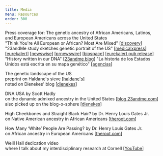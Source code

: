 ```yaml
---
title: Media
menu: Resources
order: 300
---
```

<span class="title">Press coverage for: The genetic ancestry of African Americans, Latinos, and European Americans across the United States</span>
<br/>"Think You're All European or African? Most Are Mixed" [[discovery][discovery]]
<br/>"23andMe study sketches genetic portrait of the US" [[medicalxpress][medicalxpress]] [[eurekalert][eurekalert]] [[newswise][newswise]] [[prnewswire][prnewswire]] [[biospace][biospace]] [[eurekalert pub release][eurekalertpub]]
<br/>"History written in our DNA" [[23andme blog][23andmeblog]]
"La historia de los Estados Unidos está escrita en su mapa genético" [[agencias](http://www.agenciasinc.es/Noticias/La-historia-de-los-Estados-Unidos-esta-escrita-en-su-mapa-genetico)]

<span class="title">The genetic landscape of the US</span>
<br/>preprint on Haldane's sieve [[haldane's][haldanes]]
<br/>noted on Dienekes' blog [[dienekes][dienekes2]]

<span class="title">DNA USA</span> 
by Scott Hadly
<br/>on the dynamic admixed ancestry in the United States [[blog.23andme.com][23andme]]
<br/>also picked up on the blog-o-sphere [[dienekes][dienekes]]

<span class="title">High Cheekbones and Straight Black Hair?</span> 
by Dr. Henry Louis Gates Jr.
<br/>on Native American ancestry in African Americans [[theroot.com][theroot-2014-04]]

<span class="title">How Many ‘White’ People Are Passing?</span> 
by Dr. Henry Louis Gates Jr.
<br/>on African ancestry in European Americans [[theroot.com][theroot-2014-03]]

<span class="title">Weill Hall dedication video</span>
<br/>where I talk about my interdisciplinary research at Cornell [[YouTube][weill]]

[23andmeblog]: http://blog.23andme.com/23andme-research/history-written-in-our-dna/
[eurekalertpub]: http://www.eurekalert.org/pub_releases/2014-12/cp-gao121114.php
[eurekalert]: http://www.eurekalert.org/pub_releases/2014-12/epr-2ss121814.php
[prnewswire]: http://www.prnewswire.com/news-releases/23andme-study-sketches-genetic-portrait-of-the-united-states-300011931.html
[biospace]: http://www.biospace.com/news_story.aspx?StoryID=358782&full=1
[newswise]: http://www.newswise.com/articles/23andme-study-sketches-genetic-portrait-of-the-united-states
[medicalxpress]: http://medicalxpress.com/news/2014-12-23andme-genetic-portrait.html
[discovery]: http://news.discovery.com/human/genetics/think-youre-all-european-or-african-most-are-mixed-141218.htm
[dienekes2]: http://dienekes.blogspot.com/2014/09/23andme-mega-study-on-different.html
[haldanes]: http://haldanessieve.org/2014/09/19/the-genetic-ancestry-of-african-latino-and-european-americans-across-the-united-states/
[weill]: http://www.youtube.com/watch?v=J3uwNFtblxs
[theroot-2014-04]: http://www.theroot.com/articles/history/2014/04/why_most_black_people_aren_t_part_indian.html
[theroot-2014-03]: http://www.theroot.com/articles/history/2014/03/how_many_white_people_have_hidden_black_ancestry.html?wpisrc=topstories 
[23andme]: http://blog.23andme.com/23andme-research/dna-usa-2/
[dienekes]: http://dienekes.blogspot.com/2014/03/admixture-in-us-populations.html
